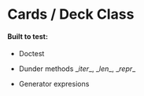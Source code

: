 # Cards / Deck Class

#### Built to test:

- Doctest

- Dunder methods
	\__iter__, \__len__, \__repr__

- Generator expresions


